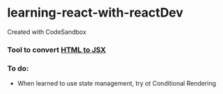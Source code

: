 # learning-react-with-reactDev
Created with CodeSandbox

### Tool to convert [HTML to JSX](https://transform.tools/html-to-jsx)

### To do:
* When learned to use state management, try ot Conditional Rendering
